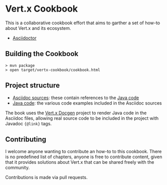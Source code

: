 # Vert.x Cookbook

This is a collaborative cookbook effort that aims to garther a set of how-to about Vert.x and its ecosystem.

- [Asciidoctor](asciidoc/cookbook.adoc)

## Building the Cookbook

```
> mvn package
> open target/vertx-cookbook/cookbook.html
```

## Project structure

- [Asciidoc sources](src/main/asciidoc/): these contain references to the [Java code](src/main/java/)
- [Java code](src/main/java/): the various code examples included in the Asciidoc sources

The book uses the [Vert.x Docgen](https://github.com/vert-x3/vertx-docgen) project to render Java code
in the Asciidoc files, allowing real source code to be included in the project with Javadoc `{@link}` tags.

## Contributing

I welcome anyone wanting to contribute an how-to to this cookbook. There is no predefined list of chapters, anyone
 is free to contribute content, given that it provides solutions about Vert.x that can be shared
 freely with the community.

Contributions is made via pull requests.
